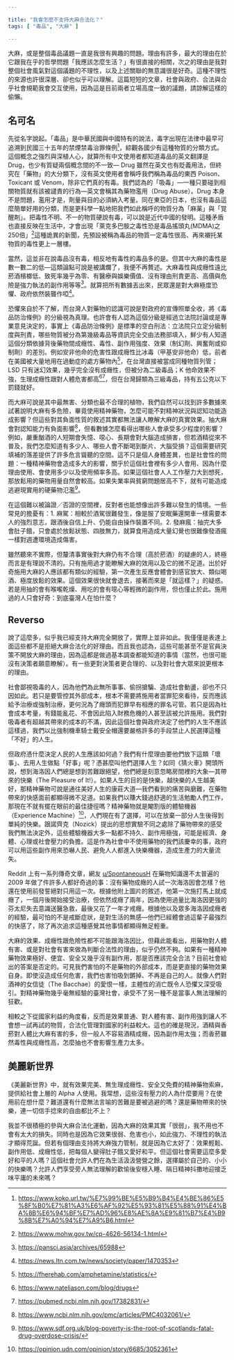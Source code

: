 ```yaml
---

title: "我會怎麼不支持大麻合法化？"
tags: [ "毒品", "大麻" ]

---
```


大麻，或是整個毒品議題一直是我很有興趣的問題。理由有許多，最大的理由在於它跟我在乎的哲學問題「我應該怎麼生活？」有很直接的相關，次之的理由是我對整個社會風氣對這個議題的不理性，以及上述關聯的無意識很是好奇。這種不理性的來源也許很深層、卻也似乎可以理解。這篇短短的文章，社會與政府、合法與合乎社會規範我會交互使用，因為這是目前兩者立場高度一致的議題，請諒解這樣的偷懶。

## 名可名

先從名字說起。「毒品」是中華民國與中國特有的說法，毒字出現在法律中最早可追溯到民國三十五年的禁煙禁毒治罪條例[^1]，綜觀各國少有這種物質的分類方式。這個概念之強烈與深植人心，就算所有中文使用者都知道毒品的英文翻譯是 Drug，也少有質疑兩個概念間的不一致— Drug 雖然在英文也有貶義用法，但終究在「藥物」的大分類下，沒有英文使用者會稱呼我們稱為毒品的東西 Poison、Toxicant 或 Venom，除非它們真的有毒。我們認為的「吸毒」—一種只要碰到相關物質就有該被譴責的行為—英文會稱其為藥物濫用（Drug Abuse）。Drug 本身不是問題，濫用才是，劑量與目的必須納入考量。同在東亞的日本，也沒有毒品這麼簡單好用的分類，而是更科學一點地把我們如此稱呼的物質分為「麻薬」與「覚醒剤」。把毒性不明、不一的物質硬說有毒，可以說是近代中國的發明。這種矛盾也直接反映在生活中，才會出現「萊克多巴胺之毒性恐是毒品搖頭丸(MDMA)之250倍」[^2]這種詭異的新聞，先預設被稱為毒品的物質一定毒性很高、再來襯托某物質的毒性更上一層樓。

當然，這並非在說毒品沒有毒，相反地有毒性的毒品多的是。但其中大麻的毒性是數一數二的低—這類論點可說是被講爛了，我便不再贅述。大麻毒性與成癮性遠比菸酒檳榔低、致死率幾乎為零、有醫療與娛樂價值、沒有理由刑責更高、高價與危險是強力執法的副作用等等[^3]。就算把所有數據丟出來，民眾還是對大麻極度恐懼、政府依然裝聾作啞[^4]。

恐懼來自於不了解，而台灣人對藥物的認識可說是對政府的宣傳照單全收，將《毒品防治條例》的分級視為真理。也許會有人認為這個分級是經過立法院討論或是專業意見決定的，事實上《毒品防治條例》是標準的空白刑法：立法院只立定分級制度與刑責，哪些物質被分為第幾級毒品等資訊完全交由法務部填入，鮮少有人知道這個分類依據背後藥物間成癮性、毒性、副作用強度、效果（制幻劑、興奮劑或抑制劑）的差別。例如安非他命的危害性跟成癮性比冰毒（甲基安非他命）低，前者在美國被大量地用在過動症的處方藥物內[^5]，在台灣直接被當成同種物質列管；LSD 只有迷幻效果，幾乎完全沒有成癮性，但被分為二級毒品；K 他命效果不強，生理成癮性跟對人體危害都高[^6][^7]，但在台灣歸類為三級毒品，持有五公克以下罰錢就好。

而大麻可說是其中最無害、分類也最不合理的植物，我們自然可以找到許多數據來試著說明大麻有多危險，畢竟使用精神藥物，怎麼可能不對精神狀況與認知功能造成影響？但這些對其負面性質的敘述其實都無法讓人瞭解大麻的真實效果。抽大麻會對認知能力有負面影響[^8]，但看數據怎麼看得出哪些人會承受多少程度的影響？例如，嚴重酗酒的人短期會失憶、噁心、長期會對大腦造成損害，但若酒精從來不普及，我們怎麼知道有多少人、哪些人會不斷喝到斷片、大腦受損？這個需要研究填補的落差提供了許多危言聳聽的空間。這不只是個人身體差異，也是社會性的問題：一種精神藥物會造成多大的影響，關乎於這個社會裡有多少人會用、因為什麼理由使用、會使用多少以及使用頻率多高。如果這個社會人人工作壓力大到想死，那放鬆用的藥物用量自然會較高。如果失業率與貧窮問題居高不下，就有可能造成逃避現實用的硬藥物氾濫[^9]。

在這個難以被論證／否證的空間裡，反對者也能想像出許多難以發生的情境。一些常見的擔憂有：1. 麻駕：相較於酒駕很難發生，像是服了安眠藥還開車一樣需要本人的強烈意志，跟酒後自信上升、仍能自由操作裝置不同。2. 發麻瘋：抽完大多會肚子餓，只會處於放鬆狀態、四肢無力，就算食用造成大量幻覺也很難像發酒瘋一樣對週遭環境造成傷害。

雖然聽來不實際，但釐清事實後對大麻仍有不合理（高於菸酒）的疑慮的人，終極而言是有理說不清的。只有施用過才能瞭解大麻的效用以及它的微不足道。出於好奇施用大麻的人應該都有類似的經驗，第一次產生反應會體會到感官放大、類似喝酒、極度放鬆的效果。這個效果很快就會退去，接著而來是「就這樣？」的疑惑。若是用抽的會有喉嚨乾燥、用吃的會有噁心等輕微的副作用，但也僅止於此。施用過的人只會好奇：到底臺灣人在怕什麼？

## Reverso

說了這麼多，似乎我已經支持大麻完全開放了，實際上並非如此。我僅僅是表達上面這些都不是拒絕大麻合法化的好理由。而且我也認為，這些可能甚至不是官員決策不開放大麻的理由，因為這都是做過基本調查都能知道的事情（當然，也很可能沒有決策者願意瞭解）。有一些更對決策者更合理的、以及對社會大眾來說更根本的理由。

社會鄙視吸毒的人，因為他們為此無所事事、偷拐搶騙、造成社會動盪，卻也不只因如此。若只是要管控其外部成本，根本不需要將施用者當罪犯來看待，反而應該給予治療或強制治療，更何況為了癮頭而犯罪早有相應的罪名可管。若只是因為社會成本考量，有錢能亂花、不會因此陷入財務危機的人甚至該被允許施用。我們對吸毒者有超越其帶來的成本的不滿，因此這個社會與政府決定了他們的人生不應該這樣過，我們以比強制機車騎士戴安全帽還要嚴格許多的手段禁止人民選擇這種「不好」的人生。

但政府憑什麼決定人民的人生應該如何過？我們有什麼理由要他們放下這類「壞事」、去用人生做點「好事」呢？憑甚麼叫他們選擇人生？如同《猜火車》開頭所說，想到海洛因人們總是想到苦難跟絕望，他們總是刻意忽略房間裡的大象—其帶來的快樂（The Pleasure of It!）。如果人生的目的是快樂，越快樂的人生越美好，那精神藥物可說是通往美好人生的康莊大道—我們看到的痛苦與磨難，在藥物帶來的快感面前都顯得微不足道。如果我們以賺大錢過舒適的生活勉勵人們工作，那現在不就有擺在眼前的最佳捷徑嗎？精神藥物就是閹割版的體驗機器（Experience Machine）[^10]，人們現在有了選擇，可以在放棄一部分人生後得到單純的快樂。跟諾齊克（Nozick）提出的思想實驗不同之處除了藥物帶來的感受我們無法決定外，這些體驗機器大多一點都不持久、副作用極強，可能是經濟、身體、心理或社會壓力的負擔。這是作為社會中不使用藥物的我們該慶幸的事，政府可以用這些副作用來恐嚇人民、避免人人都進入快樂機器，造成生產力的大量流失。

Reddit 上有一系列傳奇文章，網友 [u/SpontaneousH](https://www.reddit.com/user/SpontaneousH/) 在藥物知識還不太普遍的 2009 年做了件許多人都好奇過的事：沒有藥物成癮的人試一次海洛因會怎樣？他還在使用前發誓絕對只用這一次。根據他附上圖片的敘述，他第一次施打馬上就成癮了，一個月後開始接受治療，但依然成癮了兩年，因為使用過量比海洛因更強的芬太尼失去意識送醫急救，最後又花了一年才戒癮。根據他以及眾多海洛因成癮者的經驗，最可怕的不是戒斷症狀，是對生活的無感—他們已經體會過這輩子最強烈的快感了，除了再次追求這種感覺其他事情都顯得無足輕重。

大麻的效果、成癮性跟危險性都不可能跟海洛因比，但藉此能看出，用藥物對人體有害、或是對社會有害來做為判斷合法性的理由，似乎仍然不夠。如果有一種精神藥物效果極好、便宜、安全又幾乎沒有副作用，那是否應該完全合法？目前社會給出的答案是否定的。可見我們害怕的不是藥物的外部成本，而是更直接的藥物效果自身。即使沒造成任何危害，我們也害怕吸到鏘掉、不再是自己的人。就像人們對酒神的女信徒（The Bacchae）的愛恨一樣，主體性的消亡既令人恐懼又深受吸引。對精神藥物幾乎毫無經驗的臺灣社會，承受不了另一種不是當事人無法理解的狂歡。

相較之下從國家利益的角度看，反而是效果普通、對人體有害、副作用強到讓人不會想一試再試的物質，合法化管理對國家的利益較大。這也的確是現況，酒精與香菸對人體比大麻有害的多，但一般人不容易酒精成癮，因為副作用太強；而香菸雖然毒性與成癮性高，怎麼抽也不會影響生產力太多。

## 美麗新世界

《美麗新世界》中，就有效果完美、無生理成癮性、安全又免費的精神藥物索麻，提供給社會上層的 Alpha 人使用。我常想，這些沒有壓力的人為什麼要用？在使用前在想什麼？難道還有什麼無法言喻的苦難是要被逃避的嗎？還是藥物帶來的快樂，連一切信手捻來的自由都比不上？

我並不很積極的參與大麻合法化運動，因為大麻的效果其實「很弱」，我不用也不會有太大的損失。同時也是因為它效果很弱、危害也小，如此強力、不理性的執法才顯得荒誕。但若有個理由支持將大麻強力管制，就是因為它太好了：效果輕鬆、副作用低、成癮性低，把每個人變得肚子餓又愛好和平。但這個社會需要這麼多愛好和平的人嗎？這個社會允許人們在為生活汲汲營營之餘，選擇屬於自己的、小小的快樂嗎？允許人們享受旁人無法理解的歡愉後安穩入睡、隔日精神抖擻地迎接乏味平庸的未來嗎？

[^1]: <https://www.koko.url.tw/%E7%99%BE%E5%B9%B4%E4%BE%86%E5%8F%B0%E7%81%A3%E6%AF%92%E5%93%81%E5%88%91%E4%BA%8B%E6%94%BF%E7%AD%96%E8%AE%8A%E9%81%B7%E4%B9%8B%E7%A0%94%E7%A9%B6.html>
[^2]: <https://www.mohw.gov.tw/cp-4626-56134-1.html>
[^3]: <https://pansci.asia/archives/65988>
[^4]:<https://news.ltn.com.tw/news/society/paper/1470353>
[^5]: <https://fherehab.com/amphetamine/statistics/>
[^6]: <https://www.nateliason.com/blog/drugs>
[^7]: <https://pubmed.ncbi.nlm.nih.gov/17382831/>
[^8]: <https://www.ncbi.nlm.nih.gov/pmc/articles/PMC4032061/>
[^9]: <https://www.sdf.org.uk/blog-poverty-is-the-root-of-scotlands-fatal-drug-overdose-crisis/>
[^10]: <https://opinion.udn.com/opinion/story/6685/3052361>